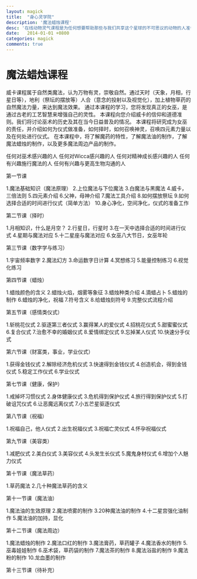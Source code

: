 ```yaml
---
layout: magick
title:  "身心灵学院"
description: '魔法蜡烛课程'
desc: '在线动物灵气课程是为任何想要帮助那些与我们共享这个星球的不可思议的动物的人准备的，这门课程需要您有开阔的胸怀和爱'
date:   2014-01-01 +0800
categories: magick
comments: true
---
```


<h1>魔法蜡烛课程</h1>

 <p>威卡课程属于自然类魔法，认为万物有灵，崇敬自然。通过天时（天象，月相，行星日等），地利（祭坛的摆放等）人合（意念的投射以及视觉化），加上植物草药的自然魔法力量，来达到魔法效果。
通过本课程的学习，您将发现真正的女巫，是通过古老的工艺智慧来增强自己的灵性。
本课程向您介绍威卡的信仰和道德准则。我们将讨论巫术的历史及其在当今日益普及的情况。
本课程将研究成为女巫的责任，并介绍如何为仪式做准备，如何择时，如何召唤神灵，召唤四元素力量以及在何处进行仪式。
在本课程中，将了解魔药的特性，了解魔法油的制作，了解魔法蜡烛的制作，以及更多魔法周边产品的制作。</p>


任何对巫术感兴趣的人 
任何对Wicca感兴趣的人 
任何对精神成长感兴趣的人
任何有兴趣施行魔法的人 
任何有兴趣与更高生物沟通的人


第一节课

1.魔法基础知识（魔法原理）
2.上位魔法与下位魔法
3.白魔法与黑魔法
4.威卡，三倍法则
5.四元素介绍
6.父神，母神介绍
7.魔法工具介绍
8.如何摆放祭坛
9.如何选择合适的时间进行仪式（简单方法）
10.身心净化，空间净化，仪式的准备工作


第二节课（择时）

1.月相知识，什么是月空？
2.行星日，行星时
3.在一天中选择合适的时间进行仪式
4.星期与魔法对应
5.十二星座与魔法对应
6.女巫八大节日，女巫年轮


第三节课（数字学与练习）

1.宇宙频率数字
2.魔法幻方
3.命运数字日计算
4.冥想练习
5.能量控制练习
6.视觉化练习


第四节课（蜡烛）

1.蜡烛颜色的含义
2.蜡烛火焰，烟雾等象征
3.蜡烛种类介绍
4.滴蜡占卜
5.蜡烛的制作
6.蜡烛的净化，祝福
7.符号含义
8.给蜡烛刻符号
9.完整仪式流程介绍


第五节课（感情类仪式）

1.斩桃花仪式
2.驱逐第三者仪式
3.赢得某人的爱仪式
4.招桃花仪式
5.甜蜜蜜仪式
6.复合仪式
7.治愈不幸的婚姻仪式
8.爱情绑定仪式
9.忘掉某人仪式
10.快速分手仪式


第六节课（财富类，事业，学业仪式）

1.获得金钱仪式
2.解除经济危机仪式
3.快速得到金钱仪式
4.创造机会，得到金钱仪式
5.稳定工作仪式
6.学业仪式


第七节课（健康，保护）

1.戒掉坏习惯仪式
2.身体健康仪式
3.危机得到保护仪式
4.旅行得到保护仪式
5.打破诅咒仪式
6.让恶魔远离仪式
7.小五芒星驱逐仪式


第八节课（祝福）

1.祝福自己，他人仪式
2.出生祝福仪式
3.祝福亡灵仪式
4.怀孕祝福仪式


第九节课（美容类）

1.减肥仪式
2.美白仪式
3.美容仪式
4.头发生长仪式
5.魔鬼身材仪式
6.增加个人魅力仪式


第十节课（魔法草药）

1.草药魔法
2.几十种魔法草药的含义


第十一节课（魔法油）

1.魔法油的生效原理
2.魔法喷雾的制作
3.20种魔法油的制作
4.十二星宫强化油制作
5.魔法油的加持，显化


第十二节课（魔法周边）

1.魔法蜡烛的制作
2.魔法口红的制作
3.魔法膏药，草药罐子
4.魔法香水的制作
5.巫毒娃娃制作
6.巫术袋，草药袋的制作
7.魔法茶的制作
8.魔法浴盐的制作
9.魔法粉的制作
10.龙血墨的制作


第十三节课（待补充）


